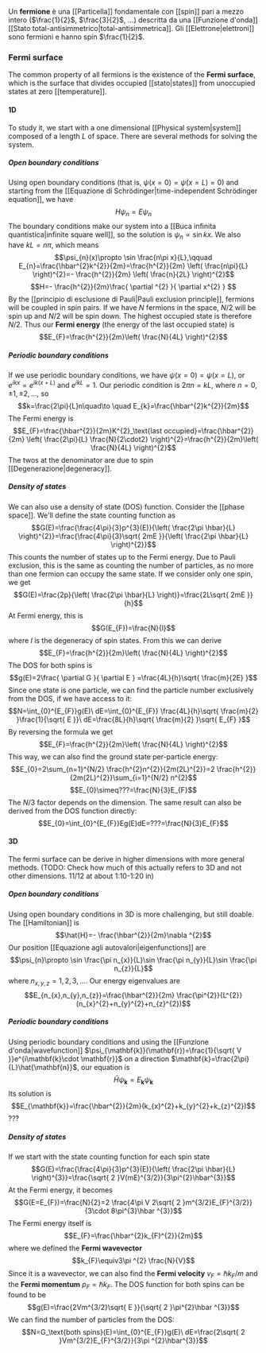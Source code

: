 Un **fermione** è una [[Particella]] fondamentale con [[spin]] pari a mezzo intero ($\frac{1}{2}$, $\frac{3}{2}$, ...) descritta da una [[Funzione d'onda]] [[Stato total-antisimmetrico|total-antisimmetrica]]. Gli [[Elettrone|elettroni]] sono fermioni e hanno spin $\frac{1}{2}$.
### Fermi surface
The common property of all fermions is the existence of the **Fermi surface**, which is the surface that divides occupied [[stato|states]] from unoccupied states at zero [[temperature]].
#### 1D
To study it, we start with a one dimensional [[Physical system|system]] composed of a length $L$ of space. There are several methods for solving the system.
##### Open boundary conditions
Using open boundary conditions (that is, $\psi(x=0)=\psi(x=L)=0$) and starting from the [[Equazione di Schrödinger|time-independent Schrödinger equation]], we have
$$H\psi_{n}=E\psi_{n}$$
The boundary conditions make our system into a [[Buca infinita quantistica|infinite square well]], so the solution is $\psi_{n}\propto \sin kx$. We also have $kL=n\pi$, which means
$$\psi_{n}(x)\propto \sin \frac{n\pi x}{L},\qquad E_{n}=\frac{\hbar^{2}k^{2}}{2m}=\frac{h^{2}}{2m} \left( \frac{n\pi}{L} \right)^{2}=- \frac{h^{2}}{2m} \left( \frac{n}{2L} \right)^{2}$$
$$H=- \frac{h^{2}}{2m}\frac{ \partial ^{2} }{ \partial x^{2} } $$
By the [[principio di esclusione di Pauli|Pauli exclusion principle]], fermions will be coupled in spin pairs. If we have $N$ fermions in the space, $N/2$ will be spin up and $N/2$ will be spin down. The highest occupied state is therefore $N/2$. Thus our **Fermi energy** (the energy of the last occupied state) is
$$E_{F}=\frac{h^{2}}{2m}\left( \frac{N}{4L} \right)^{2}$$
##### Periodic boundary conditions
If we use periodic boundary conditions, we have $\psi(x=0)=\psi(x=L)$, or $e^{ikx}=e^{ik(x+L)}$ and $e^{ikL}=1$. Our periodic condition is $2\pi n=kL$, where $n=0,\pm 1, \pm 2,\ldots$, so
$$k=\frac{2\pi}{L}n\quad\to \quad E_{k}=\frac{\hbar^{2}k^{2}}{2m}$$
The Fermi energy is
$$E_{F}=\frac{\hbar^{2}}{2m}K^{2}_\text{last occupied}=\frac{\hbar^{2}}{2m} \left( \frac{2\pi}{L} \frac{N}{2\cdot2} \right)^{2}=\frac{h^{2}}{2m}\left( \frac{N}{4L} \right)^{2}$$
The twos at the denominator are due to spin [[Degenerazione|degeneracy]].
##### Density of states
We can also use a density of state (DOS) function. Consider the [[phase space]]. We'll define the state counting function as
$$G(E)=\frac{\frac{4\pi}{3}p^{3}(E)}{\left( \frac{2\pi \hbar}{L} \right)^{2}}=\frac{\frac{4\pi}{3}\sqrt{ 2mE }}{\left( \frac{2\pi \hbar}{L} \right)^{2}}$$
This counts the number of states up to the Fermi energy. Due to Pauli exclusion, this is the same as counting the number of particles, as no more than one fermion can occupy the same state. If we consider only one spin, we get
$$G(E)=\frac{2p}{\left( \frac{2\pi \hbar}{L} \right)}=\frac{2L\sqrt{ 2mE }}{h}$$
At Fermi energy, this is
$$G(E_{F})=\frac{N}{l}$$
where $l$ is the degeneracy of spin states. From this we can derive
$$E_{F}=\frac{h^{2}}{2m}\left( \frac{N}{4L} \right)^{2}$$
The DOS for both spins is
$$g(E)=2\frac{ \partial G }{ \partial E } =\frac{4L}{h}\sqrt{ \frac{m}{2E} }$$
Since one state is one particle, we can find the particle number exclusively from the DOS, if we have access to it:
$$N=\int_{0}^{E_{F}}g(E)\ dE=\int_{0}^{E_{F}} \frac{4L}{h}\sqrt{ \frac{m}{2} }\frac{1}{\sqrt{ E }}\ dE=\frac{8L}{h}\sqrt{ \frac{m}{2} }\sqrt{ E_{F} }$$
By reversing the formula we get
$$E_{F}=\frac{h^{2}}{2m}\left( \frac{N}{4L} \right)^{2}$$
This way, we can also find the ground state per-particle energy:
$$E_{0}=2\sum_{n=1}^{N/2} \frac{h^{2}n^{2}}{2m(2L)^{2}}=2 \frac{h^{2}}{2m(2L)^{2}}\sum_{i=1}^{N/2} n^{2}$$
$$E_{0}\simeq???=\frac{N}{3}E_{F}$$
The $N/3$ factor depends on the dimension. The same result can also be derived from the DOS function directly:
$$E_{0}=\int_{0}^{E_{F}}Eg(E)dE=???=\frac{N}{3}E_{F}$$
#### 3D
The fermi surface can be derive in higher dimensions with more general methods.
(TODO: Check how much of this actually refers to 3D and not other dimensions. 11/12 at about 1:10-1:20 in)
##### Open boundary conditions
Using open boundary conditions in 3D is more challenging, but still doable. The [[Hamiltonian]] is
$$\hat{H}=- \frac{\hbar^{2}}{2m}\nabla ^{2}$$
Our position [[Equazione agli autovalori|eigenfunctions]] are
$$\psi_{n}\propto \sin \frac{\pi n_{x}}{L}\sin \frac{\pi n_{y}}{L}\sin \frac{\pi n_{z}}{L}$$
where $n_{x,y,z}=1,2,3,\ldots$. Our energy eigenvalues are
$$E_{n_{x},n_{y},n_{z}}=\frac{\hbar^{2}}{2m} \frac{\pi^{2}}{L^{2}}(n_{x}^{2}+n_{y}^{2}+n_{z}^{2})$$
##### Periodic boundary conditions
Using periodic boundary conditions and using the [[Funzione d'onda|wavefunction]] $\psi_{\mathbf{k}}(\mathbf{r})=\frac{1}{\sqrt{ V }}e^{i\mathbf{k}\cdot \mathbf{r}}$ on a direction $\mathbf{k}=\frac{2\pi}{L}\hat{\mathbf{n}}$, our equation is
$$\hat{H}\psi_{\mathbf{k}}=E_{\mathbf{k}}\psi_{\mathbf{k}}$$
Its solution is
$$E_{\mathbf{k}}=\frac{\hbar^{2}}{2m}(k_{x}^{2}+k_{y}^{2}+k_{z}^{2})$$
???
##### Density of states
If we start with the state counting function for each spin state
$$G(E)=\frac{\frac{4\pi}{3}p^{3}(E)}{\left( \frac{2\pi \hbar}{L} \right)^{3}}=\frac{\sqrt{ 2 }V(mE)^{3/2}}{3\pi^{2}\hbar^{3}}$$
At the Fermi energy, it becomes
$$G(E=E_{F})=\frac{N}{2}=2 \frac{4\pi V 2\sqrt{ 2 }m^{3/2}E_{F}^{3/2}}{3\cdot 8\pi^{3}\hbar ^{3}}$$
The Fermi energy itself is
$$E_{F}=\frac{\hbar^{2}k_{F}^{2}}{2m}$$
where we defined the **Fermi wavevector**
$$k_{F}\equiv3\pi ^{2} \frac{N}{V}$$
Since it is a wavevector, we can also find the **Fermi velocity** $v_{F}=\hbar k_{F}/m$ and the **Fermi momentum** $p_{F}=\hbar k_{F}$. The DOS function for both spins can be found to be
$$g(E)=\frac{2Vm^{3/2}\sqrt{ E }}{\sqrt{ 2 }\pi^{2}\hbar ^{3}}$$
We can find the number of particles from the DOS:
$$N=G_\text{both spins}(E)=\int_{0}^{E_{F}}g(E)\ dE=\frac{2\sqrt{ 2 }Vm^{3/2}E_{F}^{3/2}}{3\pi ^{2}\hbar^{3}}$$
